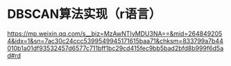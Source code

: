 # DBSCAN算法实现（r语言） 

 https://mp.weixin.qq.com/s__biz=MzAwNTIyMDU3NA==&mid=2648492054&idx=1&sn=7ac30c24ccc5399549945171615baa71&chksm=833799a7b44010b1a01df93532457d6577c711bff1bc29cd415fec9bb5bad2bfd8b999f6d5ad#rd